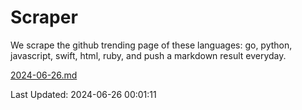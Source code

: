 # Scraper

We scrape the github trending page of these languages: go, python, javascript, swift, html, ruby, and push a markdown result everyday.

[2024-06-26.md](https://github.com/henson/Scraper/blob/master/2024-06-26.md)

Last Updated: 2024-06-26 00:01:11